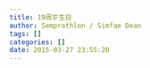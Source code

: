 ```yaml
---
title: 19周岁生日
author: Semprathlon / Simfae Dean
tags: []
categories: []
date: 2015-03-27 23:55:20
---
```

<img src="/blog/uploads/2015/03/IMG_1285.png" alt=""/>